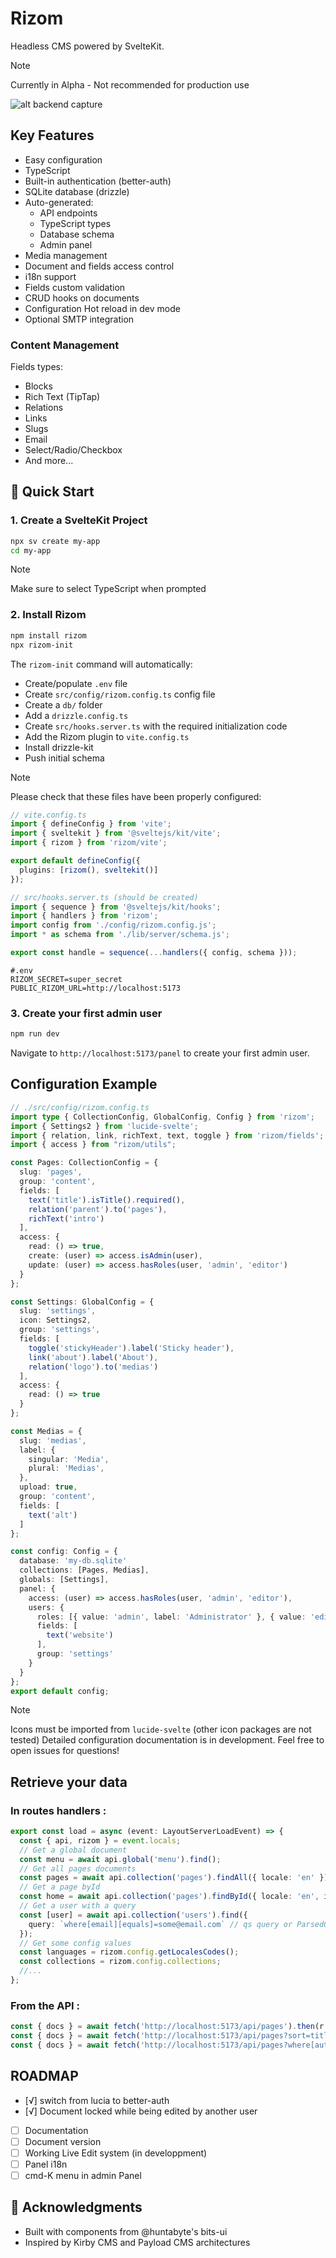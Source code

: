 # Rizom

Headless CMS powered by SvelteKit.
> [!NOTE]
> Currently in Alpha - Not recommended for production use

![alt backend capture](https://github.com/bienoubien-studio/rizom/blob/main/rizom.png?raw=true)

## Key Features

- Easy configuration
- TypeScript
- Built-in authentication (better-auth)
- SQLite database (drizzle)
- Auto-generated:
  - API endpoints
  - TypeScript types
  - Database schema
  - Admin panel
- Media management
- Document and fields access control
- i18n support
- Fields custom validation
- CRUD hooks on documents
- Configuration Hot reload in dev mode
- Optional SMTP integration

### Content Management

Fields types:
- Blocks
- Rich Text (TipTap)
- Relations
- Links
- Slugs
- Email
- Select/Radio/Checkbox
- And more...

## 🚀 Quick Start

### 1. Create a SvelteKit Project

```bash
npx sv create my-app
cd my-app
```
> [!NOTE]
> Make sure to select TypeScript when prompted

### 2. Install Rizom

```bash
npm install rizom
npx rizom-init
```

The `rizom-init` command will automatically:

- Create/populate `.env` file
- Create `src/config/rizom.config.ts` config file
- Create a `db/` folder
- Add a `drizzle.config.ts`
- Create `src/hooks.server.ts` with the required initialization code
- Add the Rizom plugin to `vite.config.ts`
- Install drizzle-kit
- Push initial schema

> [!NOTE]
> Please check that these files have been properly configured:

```ts
// vite.config.ts
import { defineConfig } from 'vite';
import { sveltekit } from '@sveltejs/kit/vite';
import { rizom } from 'rizom/vite';

export default defineConfig({
  plugins: [rizom(), sveltekit()]
});
```

```typescript
// src/hooks.server.ts (should be created)
import { sequence } from '@sveltejs/kit/hooks';
import { handlers } from 'rizom';
import config from './config/rizom.config.js';
import * as schema from './lib/server/schema.js';

export const handle = sequence(...handlers({ config, schema }));
```

```
#.env
RIZOM_SECRET=super_secret
PUBLIC_RIZOM_URL=http://localhost:5173
```

### 3. Create your first admin user

```bash
npm run dev
```
Navigate to `http://localhost:5173/panel` to create your first admin user.

## Configuration Example

```typescript
// ./src/config/rizom.config.ts
import type { CollectionConfig, GlobalConfig, Config } from 'rizom';
import { Settings2 } from 'lucide-svelte';
import { relation, link, richText, text, toggle } from 'rizom/fields';
import { access } from "rizom/utils";

const Pages: CollectionConfig = {
  slug: 'pages',
  group: 'content',
  fields: [
    text('title').isTitle().required(),
    relation('parent').to('pages'),
    richText('intro')
  ],
  access: {
    read: () => true,
    create: (user) => access.isAdmin(user),
    update: (user) => access.hasRoles(user, 'admin', 'editor')
  }
};

const Settings: GlobalConfig = {
  slug: 'settings',
  icon: Settings2,
  group: 'settings',
  fields: [
    toggle('stickyHeader').label('Sticky header'),
    link('about').label('About'),
    relation('logo').to('medias')
  ],
  access: {
    read: () => true
  }
};

const Medias = {
  slug: 'medias',
  label: {
    singular: 'Media',
    plural: 'Medias',
  },
  upload: true,
  group: 'content',
  fields: [
    text('alt')
  ]
};

const config: Config = {
  database: 'my-db.sqlite'
  collections: [Pages, Medias],
  globals: [Settings],
  panel: {
    access: (user) => access.hasRoles(user, 'admin', 'editor'),
    users: {
      roles: [{ value: 'admin', label: 'Administrator' }, { value: 'editor' }],
      fields: [
        text('website')
      ],
      group: 'settings'
    }
  }
};
export default config;
```

> [!NOTE]
> Icons must be imported from `lucide-svelte` (other icon packages are not tested)
> Detailed configuration documentation is in development. Feel free to open issues for questions!

## Retrieve your data

### In routes handlers :

```ts
export const load = async (event: LayoutServerLoadEvent) => {
  const { api, rizom } = event.locals;
  // Get a global document
  const menu = await api.global('menu').find();
  // Get all pages documents
  const pages = await api.collection('pages').findAll({ locale: 'en' });
  // Get a page byId
  const home = await api.collection('pages').findById({ locale: 'en', id: 'some-id' });
  // Get a user with a query
  const [user] = await api.collection('users').find({
    query: `where[email][equals]=some@email.com` // qs query or ParsedQsQuery
  });
  // Get some config values
  const languages = rizom.config.getLocalesCodes();
  const collections = rizom.config.collections;
  //...
};
```

### From the API :
```ts
const { docs } = await fetch('http://localhost:5173/api/pages').then(r => r.json())
const { docs } = await fetch('http://localhost:5173/api/pages?sort=title&limit=1').then(r => r.json())
const { docs } = await fetch('http://localhost:5173/api/pages?where[author][in_array]=some-id&locale=en`;').then(r => r.json())
```

## ROADMAP

- [√] switch from lucia to better-auth
- [√] Document locked while being edited by another user
- [ ] Documentation
- [ ] Document version
- [ ] Working Live Edit system (in developpment)
- [ ] Panel i18n
- [ ] cmd-K menu in admin Panel

## 🙏 Acknowledgments

- Built with components from @huntabyte's bits-ui
- Inspired by Kirby CMS and Payload CMS architectures
